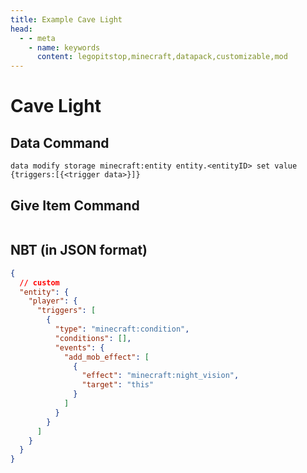 ```yaml
---
title: Example Cave Light
head:
  - - meta
    - name: keywords
      content: legopitstop,minecraft,datapack,customizable,mod
---
```


# Cave Light

## Data Command

```
data modify storage minecraft:entity entity.<entityID> set value {triggers:[{<trigger data>}]}
```

## Give Item Command

```

```

## NBT (in JSON format)

```json
{
  // custom
  "entity": {
    "player": {
      "triggers": [
        {
          "type": "minecraft:condition",
          "conditions": [],
          "events": {
            "add_mob_effect": [
              {
                "effect": "minecraft:night_vision",
                "target": "this"
              }
            ]
          }
        }
      ]
    }
  }
}
```
